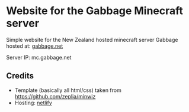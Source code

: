 # Website for the Gabbage Minecraft server

Simple website for the New Zealand hosted minecraft server Gabbage hosted at: [gabbage.net](https://gabbage.net)

Server IP: mc.gabbage.net

## Credits

- Template (basically all html/css) taken from https://github.com/zeplia/minwiz
- Hosting: [netlify](https://netlify.com)
